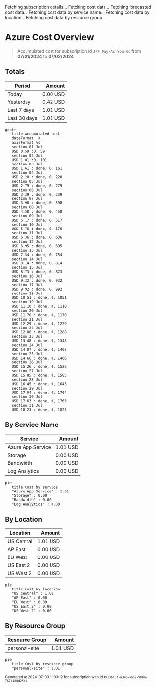 Fetching subscription details...
Fetching cost data...
Fetching forecasted cost data...
Fetching cost data by service name...
Fetching cost data by location...
Fetching cost data by resource group...
# Azure Cost Overview

> Accumulated cost for subscription id `JPF Pay-As-You-Go` from **07/01/2024** to **07/02/2024**

## Totals

|Period|Amount|
|---|---:|
|Today|0.00 USD|
|Yesterday|0.42 USD|
|Last 7 days|1.01 USD|
|Last 30 days|1.01 USD|

```mermaid
gantt
   title Accumulated cost
   dateFormat  X
   axisFormat %s
   section 01 Jul
   USD 0.59 :0, 59
   section 02 Jul
   USD 1.01 :0, 101
   section 03 Jul
   USD 1.61 : done, 0, 161
   section 04 Jul
   USD 2.20 : done, 0, 220
   section 05 Jul
   USD 2.79 : done, 0, 279
   section 06 Jul
   USD 3.39 : done, 0, 339
   section 07 Jul
   USD 3.98 : done, 0, 398
   section 08 Jul
   USD 4.58 : done, 0, 458
   section 09 Jul
   USD 5.17 : done, 0, 517
   section 10 Jul
   USD 5.76 : done, 0, 576
   section 11 Jul
   USD 6.36 : done, 0, 636
   section 12 Jul
   USD 6.95 : done, 0, 695
   section 13 Jul
   USD 7.54 : done, 0, 754
   section 14 Jul
   USD 8.14 : done, 0, 814
   section 15 Jul
   USD 8.73 : done, 0, 873
   section 16 Jul
   USD 9.32 : done, 0, 932
   section 17 Jul
   USD 9.92 : done, 0, 992
   section 18 Jul
   USD 10.51 : done, 0, 1051
   section 19 Jul
   USD 11.10 : done, 0, 1110
   section 20 Jul
   USD 11.70 : done, 0, 1170
   section 21 Jul
   USD 12.29 : done, 0, 1229
   section 22 Jul
   USD 12.88 : done, 0, 1288
   section 23 Jul
   USD 13.48 : done, 0, 1348
   section 24 Jul
   USD 14.07 : done, 0, 1407
   section 25 Jul
   USD 14.66 : done, 0, 1466
   section 26 Jul
   USD 15.26 : done, 0, 1526
   section 27 Jul
   USD 15.85 : done, 0, 1585
   section 28 Jul
   USD 16.45 : done, 0, 1645
   section 29 Jul
   USD 17.04 : done, 0, 1704
   section 30 Jul
   USD 17.63 : done, 0, 1763
   section 31 Jul
   USD 18.23 : done, 0, 1823
```

## By Service Name

|Service|Amount|
|---|---:|
|Azure App Service|1.01 USD|
|Storage|0.00 USD|
|Bandwidth|0.00 USD|
|Log Analytics|0.00 USD|

```mermaid
pie
   title Cost by service
   "Azure App Service" : 1.01
   "Storage" : 0.00
   "Bandwidth" : 0.00
   "Log Analytics" : 0.00
```

## By Location

|Location|Amount|
|---|---:|
|US Central|1.01 USD|
|AP East|0.00 USD|
|EU West|0.00 USD|
|US East 2|0.00 USD|
|US West 2|0.00 USD|

```mermaid
pie
   title Cost by location
   "US Central" : 1.01
   "AP East" : 0.00
   "EU West" : 0.00
   "US East 2" : 0.00
   "US West 2" : 0.00
```

## By Resource Group

|Resource Group|Amount|
|---|---:|
|personal-site|1.01 USD|

```mermaid
pie
   title Cost by resource group
   "personal-site" : 1.01
```

<sup>Generated at 2024-07-03 11:03:12 for subscription with id `4913be3f-a345-4652-9bba-767418dd25e3`</sup>
